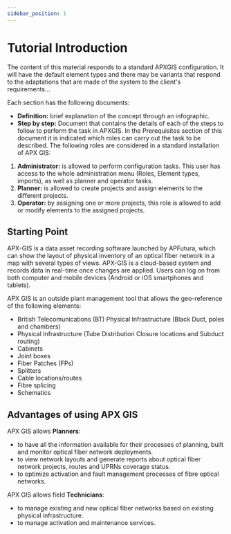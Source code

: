 ```yaml
---
sidebar_position: 1
---
```


# Tutorial Introduction

The content of this material responds to a standard APXGIS configuration. It will have the default element types and there may be variants that respond to the adaptations that are made of the system to the client's requirements...

Each section has the following documents:
- **Definition:** brief explanation of the concept through an infographic.
- **Step by step:** Document that contains the details of each of the steps to follow to perform the task in APXGIS.
In the Prerequisites section of this document it is indicated which roles can carry out the task to be described.
The following roles are considered in a standard installation of APX GIS:
1. **Administrator:** is allowed to perform configuration tasks. This user has access to the whole administration menu (Roles, Element types, imports), as well as planner and operator tasks.
2. **Planner:** is allowed to create projects and assign elements to the different projects.
3. **Operator:** by assigning one or more projects, this role is allowed to add or modify elements to the assigned projects.


## Starting Point
APX-GIS is a data asset recording software launched by APFutura, which can show the layout of physical inventory of an optical fiber network in a map with several types of views.
APX-GIS is a cloud-based system and records data in real-time once changes are applied. Users can log on from both computer and mobile devices (Android or iOS smartphones and tablets).

APX GIS is an outside plant management tool that allows the geo-reference of the following elements:

- British Telecomunications (BT) Physical Infrastructure (Black Duct, poles and chambers)
- Physical Infrastructure (Tube Distribution Closure locations and Subduct routing)
- Cabinets
- Joint boxes
- Fiber Patches (FPs)
- Splitters
- Cable locations/routes
- Fibre splicing
- Schematics
## Advantages of using APX GIS

APX GIS allows **Planners**:

- to have all the information available for their processes of planning, built and monitor optical fiber network deployments.
- to view network layouts and generate reports about optical fiber network projects, routes and UPRNs coverage status.
- to optimize activation and fault management processes of fibre optical networks.

APX GIS allows field **Technicians**:

- to manage existing and new optical fiber networks based on existing physical infrastructure.
- to manage activation and maintenance services.